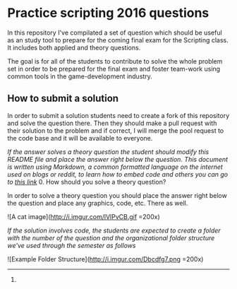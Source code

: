 # Practice scripting 2016 questions
In this repository I've compilated a set of question which should be useful as an study tool to prepare for the coming final exam for the Scripting class. It includes both applied and theory questions.

The goal is for all of the students to contribute to solve the whole problem set in order to be prepared for the final exam and foster team-work using common tools in the game-development industry.

## How to submit a solution
In order to submit a solution students need to create a fork of this repository and solve the question there. Then they should make a pull request with their solution to the problem and if correct, I will merge the pool request to the code base and it will be available to everyone.

*If the answer solves a theory question the student should modify this README file and place the answer right below the question. This document is written using Markdown, a common formatted language on the internet used on blogs or reddit, to learn how to embed code and others you can go to [this link](https://daringfireball.net/projects/markdown/syntax)* 
0. How should you solve a theory question?

In order to solve a theory question you should place the answer right below the question and place any graphics, code, etc. There as well.

![A cat image](http://i.imgur.com/lVlPvCB.gif =200x)


*If the solution involves code, the students are expected to create a folder with the number of the question and the organizational folder structure we've used through the semester as follows*

![Example Folder Structure](http://i.imgur.com/Dbcdfg7.png =200x)

------------------------------------------------------
1. 
